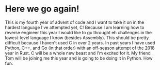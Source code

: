 # Here we go again!
This is my fourth year of advent of code and I want to take it on in the hardest language I've attempted yet, C! Because I am learning how to reverse engineer this year I would like to go throught eh challenges in the lowest-level language I know (besides Assembly). This should be pretty difficult because I haven't used C in over 2 years. In past years I have used Python, C++, and Go (in that order) with an off-season attempt of the 2018 year in Rust. C will be a whole new beast and I'm excited for it. My friend Tom will be joining me this year and is going to be doing it in Python. How fun.
